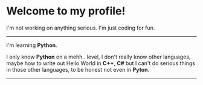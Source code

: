# Welcome to my profile!

I'm not working on anything serious. I'm just coding for fun.

---

I'm learning __Python__.

I only know __Python__ on a mehh.. level, I don't really know other languages, maybe how to write out Hello World in __C++__, __C#__ but I can't do serious things in those other languages, to be honest not even in __Pyton__.

---

